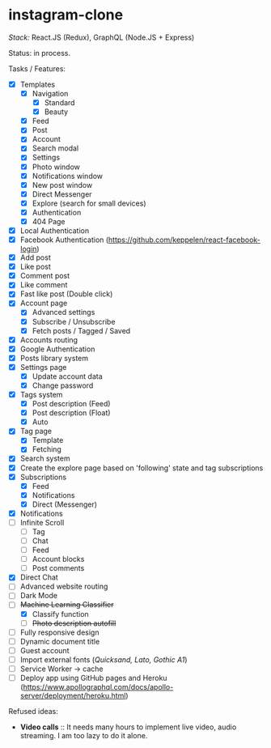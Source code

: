 # instagram-clone
_Stack:_ React.JS (Redux), GraphQL (Node.JS + Express)

Status: in process.

Tasks / Features:
- [x] Templates
  - [x] Navigation
    - [x] Standard
    - [x] Beauty
  - [x] Feed
  - [x] Post
  - [x] Account
  - [x] Search modal
  - [x] Settings
  - [x] Photo window
  - [x] Notifications window
  - [x] New post window
  - [x] Direct Messenger
  - [x] Explore (search for small devices)
  - [x] Authentication
  - [x] 404 Page
- [x] Local Authentication
- [x] Facebook Authentication (https://github.com/keppelen/react-facebook-login)
- [x] Add post
- [x] Like post
- [x] Comment post
- [x] Like comment
- [x] Fast like post (Double click)
- [x] Account page
  - [x] Advanced settings
  - [x] Subscribe / Unsubscribe
  - [x] Fetch posts / Tagged / Saved
- [x] Accounts routing
- [x] Google Authentication
- [x] Posts library system
- [x] Settings page
  - [x] Update account data
  - [x] Change password
- [x] Tags system
     - [x] Post description (Feed)
     - [x] Post description (Float)
   - [x] Auto
- [x] Tag page
  - [x] Template
  - [x] Fetching
- [x] Search system
- [x] Create the explore page based on 'following' state and tag subscriptions
- [x] Subscriptions
   - [x] Feed
   - [x] Notifications
   - [x] Direct (Messenger)
- [x] Notifications
- [ ] Infinite Scroll
   - [ ] Tag
   - [ ] Chat
   - [ ] Feed
   - [ ] Account blocks
   - [ ] Post comments
- [x] Direct Chat
- [ ] Advanced website routing
- [ ] Dark Mode
- [ ] ~~Machine Learning Classifier~~
  - [x] Classify function
  - [ ] ~~Photo description autofill~~
- [ ] Fully responsive design
- [ ] Dynamic document title
- [ ] Guest account
- [ ] Import external fonts (_Quicksand, Lato, Gothic A1_)
- [ ] Service Worker -> cache
- [ ] Deploy app using GitHub pages and Heroku (https://www.apollographql.com/docs/apollo-server/deployment/heroku.html)

Refused ideas:
- **Video calls** :: It needs many hours to implement live video, audio streaming. I am too lazy to do it alone.


